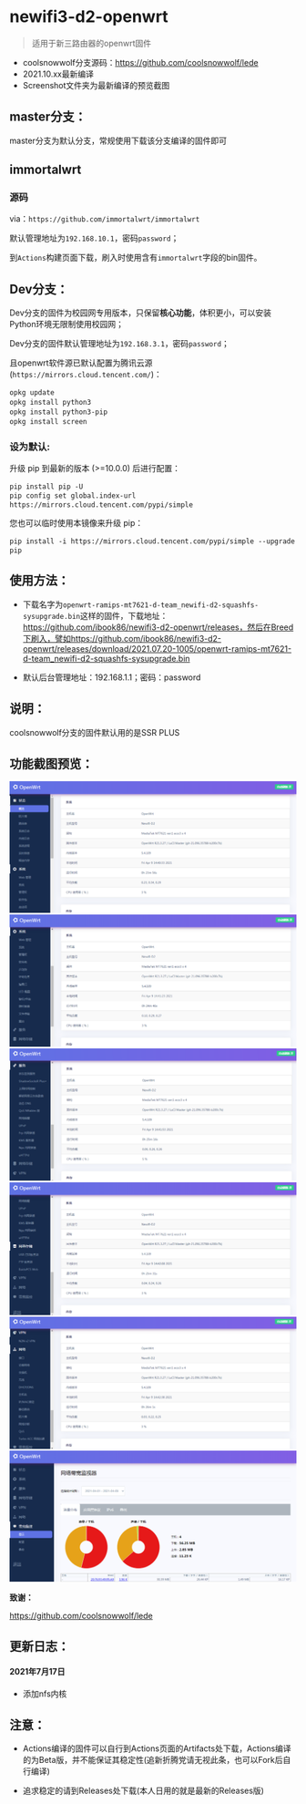 # newifi3-d2-openwrt

> 适用于新三路由器的openwrt固件

 - coolsnowwolf分支源码：https://github.com/coolsnowwolf/lede
 - 2021.10.xx最新编译
 - Screenshot文件夹为最新编译的预览截图

## master分支：

master分支为默认分支，常规使用下载该分支编译的固件即可

## immortalwrt

### 源码

via：`https://github.com/immortalwrt/immortalwrt`

默认管理地址为`192.168.10.1`，密码`password`；

到`Actions`构建页面下载，刷入时使用含有`immortalwrt`字段的bin固件。

## Dev分支：

Dev分支的固件为校园网专用版本，只保留**核心功能**，体积更小，可以安装Python环境无限制使用校园网；

Dev分支的固件默认管理地址为`192.168.3.1`，密码`password`；

且openwrt软件源已默认配置为腾讯云源(`https://mirrors.cloud.tencent.com/`)：

```bash
opkg update
opkg install python3
opkg install python3-pip
opkg install screen
```

### 设为默认:

升级 pip 到最新的版本 (>=10.0.0) 后进行配置：

```
pip install pip -U
pip config set global.index-url https://mirrors.cloud.tencent.com/pypi/simple
```

您也可以临时使用本镜像来升级 pip：

```
pip install -i https://mirrors.cloud.tencent.com/pypi/simple --upgrade pip
```

## 使用方法：

 - 下载名字为`openwrt-ramips-mt7621-d-team_newifi-d2-squashfs-sysupgrade.bin`这样的固件，下载地址：https://github.com/ibook86/newifi3-d2-openwrt/releases，然后在Breed下刷入，譬如https://github.com/ibook86/newifi3-d2-openwrt/releases/download/2021.07.20-1005/openwrt-ramips-mt7621-d-team_newifi-d2-squashfs-sysupgrade.bin

 - 默认后台管理地址：192.168.1.1；密码：password

## 说明：

coolsnowwolf分支的固件默认用的是SSR PLUS

## 功能截图预览：

![](/Screenshot/2021-04-09_144119.png)
![](/Screenshot/2021-04-09_144159.png)
![](/Screenshot/2021-04-09_144229.png)
![](/Screenshot/2021-04-09_144249.png)
![](/Screenshot/2021-04-09_144318.png)
![](/Screenshot/2021-04-09_144347.png)

 **致谢：**

https://github.com/coolsnowwolf/lede

## 更新日志：

#### 2021年7月17日

- 添加nfs内核

## 注意：

- Actions编译的固件可以自行到Actions页面的Artifacts处下载，Actions编译的为Beta版，并不能保证其稳定性(追新折腾党请无视此条，也可以Fork后自行编译)


- 追求稳定的请到Releases处下载(本人日用的就是最新的Releases版)
